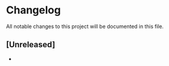 # Changelog

All notable changes to this project will be documented in this file.

## [Unreleased]
- 